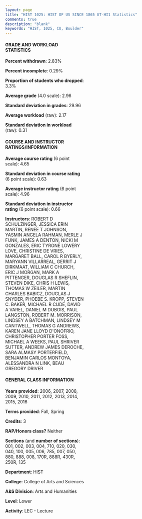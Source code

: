 ```yaml
---
layout: page
title: "HIST 1025: HIST OF US SINCE 1865 GT-HI1 Statistics"
comments: true
description: "blank"
keywords: "HIST, 1025, CU, Boulder"
--- 
```

<head>
<script src="https://ajax.googleapis.com/ajax/libs/jquery/2.1.3/jquery.min.js"></script>
<script src="https://dl.dropboxusercontent.com/s/pc42nxpaw1ea4o9/highcharts.js?dl=0"></script>
<!-- <script src="../assets/js/highcharts.js"></script> -->
<style type="text/css">@font-face {
	font-family: "Bebas Neue";
	src: url(https://www.filehosting.org/file/details/544349/BebasNeue%20Regular.otf) format("opentype");
	}
	h1.Bebas { 
		font-family: "Bebas Neue", Verdana, Tahoma;
	}
</style>
</head>
<body>
	<div id="container" style="float: right; width: 45%; height: 88%; margin-left: 2.5%; margin-right: 2.5%;"></div>
	<script language="JavaScript">
		$(document).ready(function() {
		var chart = {type: 'column'};
		var title = {text: 'Grade Distribution'};
		var xAxis = {categories: ['A','B','C','D','F'],crosshair: true};
		var yAxis = {min: 0,title: {text: 'Percentage'}};
		var tooltip = {headerFormat: '<center><b><span style="font-size:20px">{point.key}</span></b></center>',
		               pointFormat: '<td style="padding:0"><b>{point.y:.1f}%</b></td>',
		               footerFormat: '</table>',shared: true,useHTML: true};
		var plotOptions = {column: {pointPadding: 0.0,borderWidth: 0}};  
		var credits = {enabled: false};var series= [{name: 'Percent',data: [23.74,50.71,19.19,3.21,3.16,]}];
		var json = {};
		json.chart = chart;
		json.title = title;
		json.tooltip = tooltip;
		json.xAxis = xAxis;
		json.yAxis = yAxis;  
		json.series = series;
		json.plotOptions = plotOptions;  
		json.credits = credits;
		$('#container').highcharts(json);
	});
	</script>
</body>
			   
#### GRADE AND WORKLOAD STATISTICS

**Percent withdrawn**: 2.83%

**Percent incomplete**: 0.29%

**Proportion of students who dropped**: 3.3%

**Average grade** (4.0 scale): 2.96

**Standard deviation in grades**: 29.96

**Average workload** (raw): 2.17

**Standard deviation in workload** (raw): 0.31

#### COURSE AND INSTRUCTOR RATINGS/INFORMATION

**Average course rating** (6 point scale): 4.65

**Standard deviation in course rating** (6 point scale): 0.63

**Average instructor rating** (6 point scale): 4.96

**Standard deviation in instructor rating** (6 point scale): 0.66

**Instructors**: ROBERT D SCHULZINGER, JESSICA ERIN MARTIN, RENEE T JOHNSON, YASMIN ANGELA RAHMAN, MERLE J FUNK, JAMES A DENTON, NICKI M GONZALES, ERIC TYRONE LOWERY LOVE, CHRISTINE DE VRIES, MARGARET BALL, CAROL R BYERLY, MARYANN VILLARREAL, GERRIT J DIRKMAAT, WILLIAM C CHURCH, ERIC J MORGAN, MARK A PITTENGER, DOUGLAS R SHEFLIN, STEVEN DIKE, CHRIS H LEWIS, THOMAS W ZEILER, MARTIN CHARLES BABICZ, DOUGLAS J SNYDER, PHOEBE S. KROPP, STEVEN C. BAKER, MICHAEL R CUDE, DAVID A VAREL, DANIEL M DUBOIS, PAUL LANGSTON, ROBERT M. MORRISON, LINDSEY A BATCHMAN, LINDSEY M CANTWELL, THOMAS G ANDREWS, KAREN JANE LLOYD D'ONOFRIO, CHRISTOPHER PORTER FOSS, MICHAEL A WEEKS, PAUL SHRIVER SUTTER, ANDREW JAMES DEROCHE, SARA ALMASY PORTERFIELD, BENJAMIN CARLOS MONTOYA, ALESSANDRA N LINK, BEAU GREGORY DRIVER

#### GENERAL CLASS INFORMATION

**Years provided**: 2006, 2007, 2008, 2009, 2010, 2011, 2012, 2013, 2014, 2015, 2016

**Terms provided**: Fall, Spring

**Credits**: 3

**RAP/Honors class?** Neither

**Sections** (and **number of sections**): 001, 002, 003, 004, 710, 020, 030, 040, 100, 005, 006, 785, 007, 050, 880, 888, 008, 170R, 888R, 430R, 250R, 135

**Department**: HIST

**College**: College of Arts and Sciences

**A&S Division**: Arts and Humanities

**Level**: Lower

**Activity**: LEC - Lecture